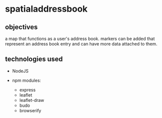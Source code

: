 # spatialaddressbook

## objectives
a map that functions as a user's address book. markers can be added that represent an address book entry and can have more data attached to them.


## technologies used

- NodeJS

- npm modules:

	- express
	- leaflet
	- leaflet-draw
	- budo
	- browserify 